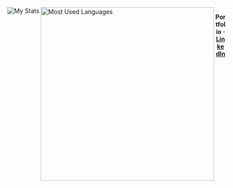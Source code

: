 <img alt="My Stats" align=left src="https://github-readme-stats.vercel.app/api?username=Iskander229&layout=compact&show_icons=true&theme=dark"/>  
<img alt="Most Used Languages" align=left width="400" src="https://github-readme-stats.vercel.app/api/top-langs/?username=Iskander229&layout=compact&theme=dark"/> 

<p align="center">
    <b>Portfolio</b>
    <b>·</b>
    <a href="https://www.linkedin.com/in/iskander-taniyev-0883322a9/"><b>LinkedIn</b></a>
<p/>
